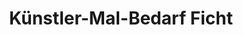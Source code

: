 ---
title: "Künstler-Mal-Bedarf Ficht"
url: /moenchengladbach/kuenstler-mal-bedarf-ficht/
shop: Basteln
---